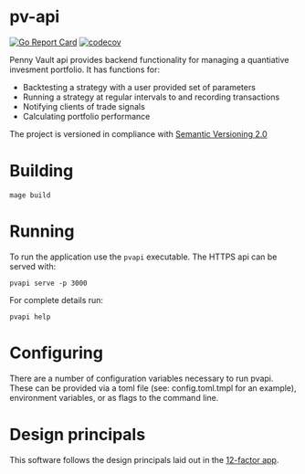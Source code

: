 # pv-api

[![Go Report Card](https://goreportcard.com/badge/github.com/jdfergason/pv-api)](https://goreportcard.com/report/github.com/penny-vault/pv-api)
[![codecov](https://codecov.io/gh/penny-vault/pv-api/branch/master/graph/badge.svg?token=L3C272LW9C)](https://codecov.io/gh/penny-vault/pv-api)

Penny Vault api provides backend functionality for managing a quantiative invesment portfolio. It has functions for:

- Backtesting a strategy with a user provided set of parameters
- Running a strategy at regular intervals to and recording transactions
- Notifying clients of trade signals
- Calculating portfolio performance

The project is versioned in compliance with [Semantic Versioning 2.0](https://semver.org)

# Building

    mage build

# Running

To run the application use the `pvapi` executable. The HTTPS api can be served with:

    pvapi serve -p 3000

For complete details run:

    pvapi help

# Configuring

There are a number of configuration variables necessary to run pvapi. These can be provided via a toml file (see: config.toml.tmpl for an example), environment variables, or as flags to the command line.

# Design principals

This software follows the design principals laid out in the [12-factor app](https://12factor.net).